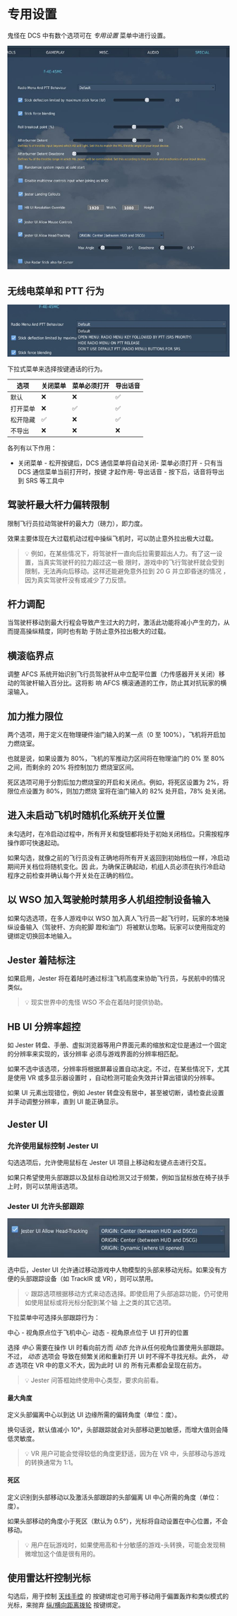 # 专用设置

鬼怪在 DCS 中有数个选项可在 _专用设置_ 菜单中进行设置。

![Special Option Menu](../img/special_options.jpg)

## 无线电菜单和 PTT 行为

![Radio Menu](../img/special_options_radio_menu.jpg)

下拉式菜单来选择按键通话的行为。

| 选项     | 关闭菜单 | 菜单必须打开 | 导出话音 |
| -------- | -------- | ------------ | -------- |
| 默认     | ❌       | ❌           | ✅       |
| 打开菜单 | ❌       | ✅           | ✅       |
| 松开隐藏 | ✅       | ❌           | ✅       |
| 不导出   | ❌       | ❌           | ❌       |

各列有以下作用：

- 关闭菜单 - 松开按键后，DCS 通信菜单将自动关闭- 菜单必须打开 - 只有当 DCS 通信菜单当前打开时，按键
  才起作用- 导出话音 - 按下后，话音将导出到 SRS 等工具中

## 驾驶杆最大杆力偏转限制

限制飞行员拉动驾驶杆的最大力（磅力），即力度。

效果主要体现在大过载机动过程中操纵飞机时，可以防止意外拉出极大过载。

> 💡 例如，在某些情况下，将驾驶杆一直向后拉需要超出人力。有了这一设置，当真实驾驶杆的拉力超过这一极
> 限时，游戏中的飞行驾驶杆就会受到限制，无法再向后移动。这样还能避免意外拉到 20 G 并立即昏迷的情况
> ，因为真实驾驶杆没有或减少了力反馈。

## 杆力调配

当驾驶杆移动到最大行程会导致产生过大的力时，激活此功能将减小产生的力，从而提高操纵精度，同时也有助
于防止意外拉出极大的过载。

## 横滚临界点

调整 AFCS 系统开始识别飞行员驾驶杆从中立配平位置（力传感器开关关闭）移动的驾驶杆输入百分比。这将影
响 AFCS 横滚通道的工作，防止其对抗玩家的横滚输入。

## 加力推力限位

两个选项，用于定义在物理硬件油门输入的某一点（0 至 100%），飞机将开启加力燃烧室。

也就是说，如果设置为 80%，飞机的军推动力区间将在物理油门的 0% 至 80% 之间，而剩余的 20% 将控制加力
燃烧室区间。

死区选项可用于分割后加力燃烧室的开启和关闭点。例如，将死区设置为 2%，将限位点设置为 80%，则加力燃烧
室将在油门输入的 82% 处开启，78% 处关闭。

## 进入未启动飞机时随机化系统开关位置

未勾选时，在冷启动过程中，所有开关和旋钮都将处于初始关闭档位。只需按程序操作即可快速起动。

如果勾选，就像之前的飞行员没有正确地将所有开关返回到初始档位一样，冷启动期间开关档位将随机变化。因
此，为确保正确起动，机组人员必须在执行冷启动程序之前检查并确认每个开关处在正确的档位。

## 以 WSO 加入驾驶舱时禁用多人机组控制设备输入

如果勾选选项，在多人游戏中以 WSO 加入真人飞行员一起飞行时，玩家的本地操纵设备输入（驾驶杆、方向舵脚
蹬和油门）将被默认忽略。玩家可以使用指定的键绑定切换回本地输入。

## Jester 着陆标注

如果启用，Jester 将在着陆时通过标注飞机高度来协助飞行员，与民航中的情况类似。

> 💡 现实世界中的鬼怪 WSO 不会在着陆时提供协助。

## HB UI 分辨率超控

如 Jester 转盘、手册、虚拟浏览器等用户界面元素的缩放和定位是通过一个固定的分辨率来实现的，该分辨率
必须与游戏界面的分辨率相匹配。

如果不选中该选项，分辨率将根据屏幕设置自动决定。不过，在某些情况下，尤其是使用 VR 或多显示器设置时
，自动检测可能会失效并计算出错误的分辨率。

如果 UI 元素出现错位，例如 Jester 转盘没有居中，甚至被切断，请检查此设置并手动调整分辨率，直到 UI
能正确显示。

## Jester UI

### 允许使用鼠标控制 Jester UI

勾选选项后，允许使用鼠标在 Jester UI 项目上移动和左键点击进行交互。

如果只希望使用头部跟踪以及鼠标自动检测又过于频繁，例如当鼠标放在椅子扶手上时，则可以禁用该选项。

### Jester UI 允许头部跟踪

![Radio Menu](../img/special_options_jester_ui_head_tracking.jpg)

选中后，Jester UI 允许通过移动游戏中人物模型的头部来移动光标。如果没有方便的头部跟踪设备（如
TrackIR 或 VR），则可以禁用。

> 💡 跟踪选项根据移动方式来动态选择。即使启用了头部追踪功能，仍可使用如使用鼠标或将光标分配到某个轴
> 上之类的其它选项。

下拉菜单中可选择头部跟踪行为：

中心 - 视角原点位于飞机中心- 动态 - 视角原点位于 UI 打开的位置

选择 _中心_ 需要在操作 UI 时看向前方而 _动态_ 允许从任何视角位置使用头部跟踪。不过， _动态_ 选项会
导致在频繁关闭和重新打开 UI 时不得不寻找光标。此外， _动态_ 选项在 VR 中的意义不大，因为此时 UI 的
所有元素都会呈现在前方。

> 💡 Jester 问答框始终使用中心类型，要求向前看。

#### 最大角度

定义头部偏离中心以到达 UI 边缘所需的偏转角度（单位：度）。

换句话说，默认值减小 10°，头部跟踪就会对头部移动更加敏感，而增大值则会降低灵敏度。

> 💡 VR 用户可能会觉得较低的角度更舒适，因为在 VR 中，头部移动与游戏的转换通常为 1:1。

#### 死区

定义识别到头部移动以及激活头部跟踪的头部偏离 UI 中心所需的角度（单位：度）。

如果头部移动的角度小于死区（默认为 0.5°），光标将自动设置在中心位置，不会移动。

> 💡 用户在玩游戏时，如果使用高和十分敏感的游戏-头转换，可能会发现稍微增加这个值是很有用的。

## 使用雷达杆控制光标

勾选后，用于控制 [天线手控](../cockpit/wso/right_console/front_section.md#antenna-hand-control) 的
按键绑定也可用于移动用于偏置轰炸和类似模式的光标，来抛弃
[纵/横向距离拨轮](../cockpit/wso/right_console/center_section.md#along-track-wheel) 按键绑定。
